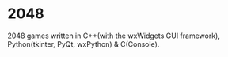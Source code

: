 # 2048
2048 games written in C++(with the wxWidgets GUI framework), Python(tkinter, PyQt, wxPython) & C(Console).

